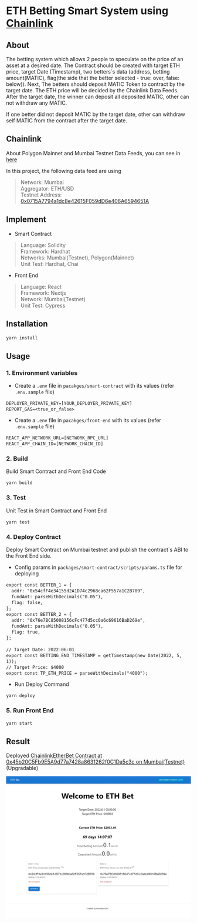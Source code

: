# ETH Betting Smart System using [Chainlink](https://chain.link/)

## About
The betting system which allows 2 people to speculate on the price of an asset at a desired date.
The Contract should be created with target ETH price, target Date (Timestamp), two betters`s data (address, betting amount(MATIC), flag(the side that the better selected - true: over, false: below)).
Next, The betters should deposit MATIC Token to contract by the target date.
The ETH price will be decided by the Chainlink Data Feeds.
After the target date, the winner can deposit all deposited MATIC, other can not withdraw any MATIC.

If one better did not deposit MATIC by the target date, other can withdraw self MATIC from the contract after the target date.

## Chainlink
About Polygon Mainnet and Mumbai Testnet Data Feeds, you can see in [here](https://docs.chain.link/docs/matic-addresses/)

In this project, the following data feed are using
> Network: Mumbai   
> Aggregator: ETH/USD    
> Testnet Address: [0x0715A7794a1dc8e42615F059dD6e406A6594651A](https://mumbai.polygonscan.com/address/0x0715A7794a1dc8e42615F059dD6e406A6594651A)

## Implement
- Smart Contract  
> Language: Solidity  
> Framework: Hardhat  
> Networks: Mumbai(Testnet), Polygon(Mainnet)  
> Unit Test: Hardhat, Chai

- Front End
> Language: React  
> Framework: Nextjs  
> Network: Mumbai(Testnet)  
> Unit Test: Cypress  

## Installation
```shell
yarn install
```

## Usage

### 1. Environment variables
- Create a `.env` file in `pacakges/smart-contract` with its values (refer `.env.sample` file)
```
DEPLOYER_PRIVATE_KEY=[YOUR_DEPLOYER_PRIVATE_KEY]
REPORT_GAS=<true_or_false>
```
- Create a `.env` file in `pacakges/front-end` with its values (refer `.env.sample` file)
```
REACT_APP_NETWORK_URL=[NETWORK_RPC_URL]
REACT_APP_CHAIN_ID=[NETWORK_CHAIN_ID]
```

### 2. Build
Build Smart Contract and Front End Code
```shell
yarn build
```

### 3. Test
Unit Test in Smart Contract and Front End
```shell
yarn test
```

### 4. Deploy Contract
Deploy Smart Contract on Mumbai testnet and publish the contract`s ABI to the Front End side.
- Config params in `packages/smart-contract/scripts/params.ts` file for deploying
```
export const BETTER_1 = {
  addr: "0x54cfF4e34155d2A1D74c2968ca62F557a1C2B709",
  fundAmt: parseWithDecimals("0.05"),
  flag: false,
};
export const BETTER_2 = {
  addr: "0x76e7BC85008156cFc477d5cc0a6c69616BaD269e",
  fundAmt: parseWithDecimals("0.05"),
  flag: true,
};

// Target Date: 2022:06:01
export const BETTING_END_TIMESTAMP = getTimestamp(new Date(2022, 5, 1));
// Target Price: $4000
export const TP_ETH_PRICE = parseWithDecimals("4000");
```
- Run Deploy Command
```shell
yarn deploy
```

### 5. Run Front End
```shell
yarn start
```

## Result
Deployed [ChainlinkEtherBet Contract at 0x45b20C5Fb9E5A9d77a7428a8631262f0C1Da5c3c on Mumbai(Testnet)](https://mumbai.polygonscan.com/address/0x45b20C5Fb9E5A9d77a7428a8631262f0C1Da5c3c) (Upgradable)

![Image](./screenshots/Screenshot%202022-03-23%20012259.jpg)